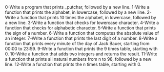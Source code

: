 0-Write a program that prints _putchar, followed by a new line.
1-Write a function that prints the alphabet, in lowercase, followed by a new line.
2-Write a function that prints 10 times the alphabet, in lowercase, followed by a new line.
3-Write a function that checks for lowercase character.
4-Write a function that checks for alphabetic character.
5-Write a function that prints the sign of a number.
6-Write a function that computes the absolute value of an integer.
7-Write a function that prints the last digit of a number.
8-Write a function that prints every minute of the day of Jack Bauer, starting from 00:00 to 23:59.
9-Write a function that prints the 9 times table, starting with 0.
10-Write a function that adds two integers and returns the result.
11-Write a function that prints all natural numbers from n to 98, followed by a new line.
12-Write a function that prints the n times table, starting with 0.

